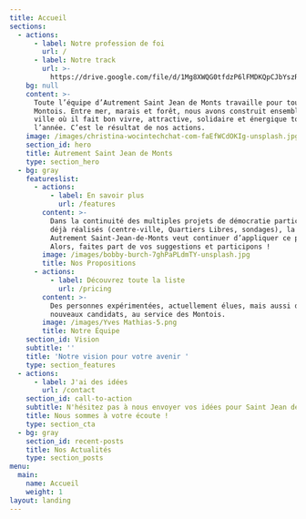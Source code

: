 ```yaml
---
title: Accueil
sections:
  - actions:
      - label: Notre profession de foi
        url: /
      - label: Notre track
        url: >-
          https://drive.google.com/file/d/1Mg8XWQG0tfdzP6lFMDKQpCJbYszRPStv/view?usp=sharing
    bg: null
    content: >-
      Toute l’équipe d’Autrement Saint Jean de Monts travaille pour tous les
      Montois. Entre mer, marais et forêt, nous avons construit ensemble une
      ville où il fait bon vivre, attractive, solidaire et énergique toute
      l’année. C’est le résultat de nos actions.
    image: /images/christina-wocintechchat-com-faEfWCdOKIg-unsplash.jpg
    section_id: hero
    title: Autrement Saint Jean de Monts
    type: section_hero
  - bg: gray
    featureslist:
      - actions:
          - label: En savoir plus
            url: /features
        content: >-
          Dans la continuité des multiples projets de démocratie participative
          déjà réalisés (centre-ville, Quartiers Libres, sondages), la liste
          Autrement Saint-Jean-de-Monts veut continuer d’appliquer ce principe.
          Alors, faites part de vos suggestions et participons !
        image: /images/bobby-burch-7ghPaPLdmTY-unsplash.jpg
        title: Nos Propositions
      - actions:
          - label: Découvrez toute la liste
            url: /pricing
        content: >-
          Des personnes expérimentées, actuellement élues, mais aussi de
          nouveaux candidats, au service des Montois.
        image: /images/Yves Mathias-5.png
        title: Notre Équipe
    section_id: Vision
    subtitle: ''
    title: 'Notre vision pour votre avenir '
    type: section_features
  - actions:
      - label: J'ai des idées
        url: /contact
    section_id: call-to-action
    subtitle: N'hésitez pas à nous envoyer vos idées pour Saint Jean de Monts
    title: Nous sommes à votre écoute !
    type: section_cta
  - bg: gray
    section_id: recent-posts
    title: Nos Actualités
    type: section_posts
menu:
  main:
    name: Accueil
    weight: 1
layout: landing
---
```


